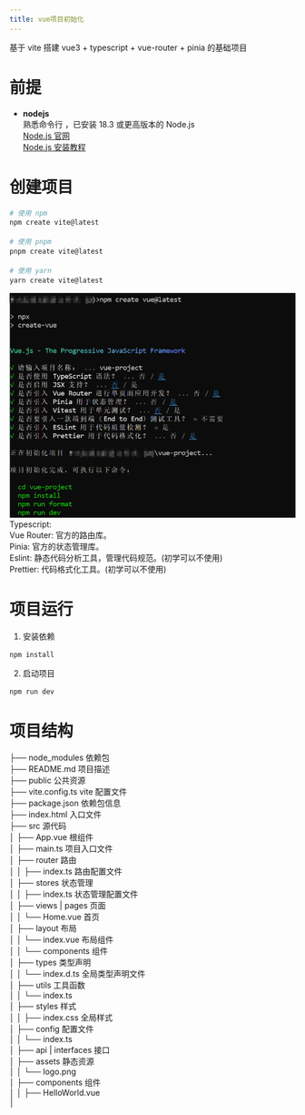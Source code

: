 ```yaml
---
title: vue项目初始化
---
```


基于 vite 搭建 vue3 + typescript + vue-router + pinia 的基础项目

# 前提

- **nodejs**  
  熟悉命令行 ，已安装 18.3 或更高版本的 Node.js  
  [Node.js 官网](https://nodejs.org/zh-cn/)  
  [Node.js 安装教程](https://www.cnblogs.com/matanzhang/p/11441693.html)

# 创建项目

```bash
# 使用 npm
npm create vite@latest

# 使用 pnpm
pnpm create vite@latest

# 使用 yarn
yarn create vite@latest
```

![alt text](../public/image.png)
Typescript:  
Vue Router: 官方的路由库。  
Pinia: 官方的状态管理库。  
Eslint: 静态代码分析工具，管理代码规范。(初学可以不使用)  
Prettier: 代码格式化工具。(初学可以不使用)

# 项目运行

1. 安装依赖

```bash
npm install
```

2. 启动项目

```bash
npm run dev
```

# 项目结构

├── node_modules 依赖包  
├── README.md 项目描述  
├── public 公共资源  
├── vite.config.ts vite 配置文件  
├── package.json 依赖包信息  
├── index.html 入口文件  
├── src 源代码  
│ ├── App.vue 根组件  
│ ├── main.ts 项目入口文件  
│ ├── router 路由  
│ │ ├── index.ts 路由配置文件  
│ ├── stores 状态管理  
│ │ ├── index.ts 状态管理配置文件  
│ ├── views | pages 页面  
│ │ └── Home.vue 首页  
│ ├── layout 布局  
│ │ └── index.vue 布局组件  
│ │ └── components 组件  
│ ├── types 类型声明  
│ │ └── index.d.ts 全局类型声明文件  
│ ├── utils 工具函数  
│ │ └── index.ts  
│ ├── styles 样式  
│ │ ├── index.css 全局样式  
│ ├── config 配置文件  
│ │ └── index.ts  
│ ├── api | interfaces 接口  
│ ├── assets 静态资源  
│ │ └── logo.png  
│ ├── components 组件  
│ │ ├── HelloWorld.vue  
│

